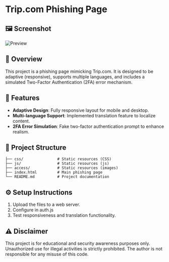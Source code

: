 # Trip.com Phishing Page

## 🖼️ Screenshot
![Preview](https://i.imgur.com/pws85G3.png)

## 📌 Overview
This project is a phishing page mimicking Trip.com. It is designed to be adaptive (responsive), supports multiple languages, and includes a simulated Two-Factor Authentication (2FA) error mechanism.

## 🚀 Features
- **Adaptive Design**: Fully responsive layout for mobile and desktop.
- **Multi-language Support**: Implemented translation feature to localize content.
- **2FA Error Simulation**: Fake two-factor authentication prompt to enhance realism.

## 📂 Project Structure
```
├── css/               # Static resources (CSS)
├── js/                # Static resources (js)
├── access/            # Static resources (images)
├── index.html         # Main phishing page
└── README.md          # Project documentation
```

## ⚙️ Setup Instructions
1. Upload the files to a web server.
2. Configure in auth.js
3. Test responsiveness and translation functionality.

## ⚠️ Disclaimer
This project is for educational and security awareness purposes only. Unauthorized use for illegal activities is strictly prohibited. The author is not responsible for any misuse of this code.
